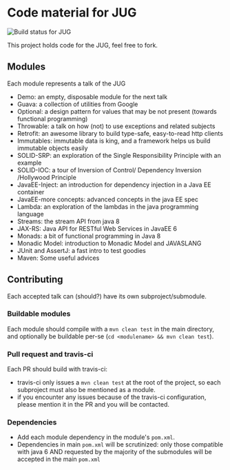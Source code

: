 # Code material for JUG

![Build status for JUG](https://api.travis-ci.org/notsojug/jug-material.svg)

This project holds code for the JUG, feel free to fork.

## Modules

Each module represents a talk of the JUG

- Demo: an empty, disposable module for the next talk
- Guava: a collection of utilities from Google
- Optional: a design pattern for values that may be not present (towards functional programming)
- Throwable: a talk on how (not) to use exceptions and related subjects
- Retrofit: an awesome library to build type-safe, easy-to-read http clients
- Immutables: immutable data is king, and a framework helps us build immutable objects easily
- SOLID-SRP: an exploration of the Single Responsibility Principle with an example
- SOLID-IOC: a tour of Inversion of Control/ Dependency Inversion /Hollywood Principle
- JavaEE-Inject: an introduction for dependency injection in a Java EE container
- JavaEE-more concepts: advanced concepts in the java EE spec
- Lambda: an exploration of the lambdas in the java programming language
- Streams: the stream API from java 8
- JAX-RS: Java API for RESTful Web Services in JavaEE 6
- Monads: a bit of functional programming in Java 8
- Monadic Model: introduction to Monadic Model and JAVASLANG
- JUnit and AssertJ: a fast intro to test goodies
- Maven: Some useful advices

## Contributing

Each accepted talk can (should?) have its own subproject/submodule.

### Buildable modules

Each module should compile with a `mvn clean test` in the main directory, and optionally be buildable per-se (`cd <modulename> && mvn clean test`).

### Pull request and travis-ci

Each PR should build with travis-ci:

- travis-ci only issues a `mvn clean test` at the root of the project, so each subproject must also be mentioned as a module.
- if you encounter any issues because of the travis-ci configuration, please mention it in the PR and you will be contacted.

### Dependencies

- Add each module dependency in the module's `pom.xml`.
- Dependencies in main `pom.xml` will be scrutinized: only those compatible with java 6 AND requested by the majority of the submodules will be accepted in the main `pom.xml`
